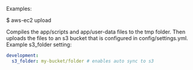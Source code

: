 Examples:

  $ aws-ec2 upload

Compiles the app/scripts and app/user-data files to the tmp folder. Then uploads the files to an s3 bucket that is configured in config/settings.yml.  Example s3_folder setting:

```yaml
development:
  s3_folder: my-bucket/folder # enables auto sync to s3
```

